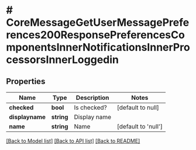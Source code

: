 # # CoreMessageGetUserMessagePreferences200ResponsePreferencesComponentsInnerNotificationsInnerProcessorsInnerLoggedin

## Properties

Name | Type | Description | Notes
------------ | ------------- | ------------- | -------------
**checked** | **bool** | Is checked? | [default to null]
**displayname** | **string** | Display name |
**name** | **string** | Name | [default to 'null']

[[Back to Model list]](../../README.md#models) [[Back to API list]](../../README.md#endpoints) [[Back to README]](../../README.md)

